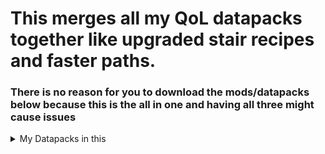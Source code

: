 # This merges all my QoL datapacks together like upgraded stair recipes and faster paths.
### There is no reason for you to download the mods/datapacks below because this is the all in one and having all three might cause issues
<details>
<summary>My Datapacks in this</summary>

- [Faster Paths](https://modrinth.com/datapack/faster-paths) 
- [Upgraded Stair Recipes](https://modrinth.com/datapack/upgraded-stair-recipes)
- [Combination](https://modrinth.com/datapack/combination)
</details>
